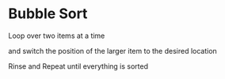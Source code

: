# Bubble Sort

Loop over two items at a time 

and switch the position of the larger item to the desired location

Rinse and Repeat until everything is sorted